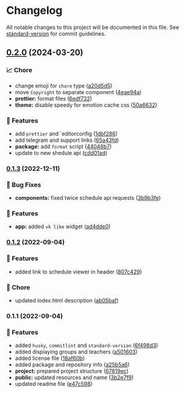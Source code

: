 # Changelog

All notable changes to this project will be documented in this file. See [standard-version](https://github.com/conventional-changelog/standard-version) for commit guidelines.

## [0.2.0](https://github.com/YSTUty/ystuty-calendar-import/compare/v0.1.3...v0.2.0) (2024-03-20)


### 📈 Chore

* change emoji for `chore` type ([a20d5d5](https://github.com/YSTUty/ystuty-calendar-import/commit/a20d5d59f15e0efe63b758b684e678e0ec773d9f))
* move `Copyright` to separate component ([4eae94a](https://github.com/YSTUty/ystuty-calendar-import/commit/4eae94ac4bfce67aee0f0459c025115a07e03ef3))
* **prettier:** format files ([6edf732](https://github.com/YSTUty/ystuty-calendar-import/commit/6edf732faa8d45be53afc5197d55b4a30b3be977))
* **theme:** disable speedy for emotion cache css ([50a6632](https://github.com/YSTUty/ystuty-calendar-import/commit/50a6632b3fb4909e339e7abc74f6c2330e92de8f))


### 🚀 Features

* add `prettier` and `editorconfig ([1dbf286](https://github.com/YSTUty/ystuty-calendar-import/commit/1dbf2863793e731c57fb9ba658ab8d88e04b9544))
* add telegram and support links ([65a43fd](https://github.com/YSTUty/ystuty-calendar-import/commit/65a43fd6ce45e037f3556107195ff84925443fb9))
* **package:** add `format` script ([44048b7](https://github.com/YSTUty/ystuty-calendar-import/commit/44048b739cedf1604e77acf36fa9dd88c156b5c4))
* update to new shedule api ([cdd01ad](https://github.com/YSTUty/ystuty-calendar-import/commit/cdd01ad04ae9a4539771d66742e8be7625a9c8a9))

### [0.1.3](https://github.com/YSTUty/ystuty-calendar-import/compare/v0.1.2...v0.1.3) (2022-12-11)


### 🐛 Bug Fixes

* **components:** fixed twice schedule api requests ([3b9b3fe](https://github.com/YSTUty/ystuty-calendar-import/commit/3b9b3fec83e5545382e9f6446085158e6ec63362))


### 🚀 Features

* **app:** added `vk like` widget ([ad4dde0](https://github.com/YSTUty/ystuty-calendar-import/commit/ad4dde07c0c7009c6cf1c566e4fca239d93deb2a))

### [0.1.2](https://github.com/YSTUty/ystuty-calendar-import/compare/v0.1.1...v0.1.2) (2022-09-04)


### 🚀 Features

* added link to schedule viewer in header ([807c429](https://github.com/YSTUty/ystuty-calendar-import/commit/807c429ff88700185161a7d631addc99687a0b5a))


### 🧹 Chore

* updated index.html description ([ab05baf](https://github.com/YSTUty/ystuty-calendar-import/commit/ab05bafe539a45fdeb7e9febb9bf3465ca82ffee))

### 0.1.1 (2022-09-04)


### 🚀 Features

* added `husky`, `commitlint` and `standard-version` ([6f498d3](https://github.com/YSTUty/ystuty-calendar-import/commit/6f498d3bdf5eb95ca874686ada63444ec52bf2c9))
* added displaying groups and teachers ([a501603](https://github.com/YSTUty/ystuty-calendar-import/commit/a5016035d7db75019e36027cf58bfd7efc133379))
* added license file ([18af60b](https://github.com/YSTUty/ystuty-calendar-import/commit/18af60b980413df8ee3ba654219705f8fca766cb))
* added package and repository info ([a25b5a6](https://github.com/YSTUty/ystuty-calendar-import/commit/a25b5a6f03244ff44ea8454b27c9c1fa2570c2f8))
* **project:** prepared project structure ([67819ec](https://github.com/YSTUty/ystuty-calendar-import/commit/67819ecc41d925861fb49bac65b8805ed46ab2bc))
* **public:** updated resources and name ([3b2e7f9](https://github.com/YSTUty/ystuty-calendar-import/commit/3b2e7f943ac2527879147dce8413e9ff954ba4c5))
* updated readme file ([e47c598](https://github.com/YSTUty/ystuty-calendar-import/commit/e47c5981896f50af6586bdf2201f741d8aef3234))
